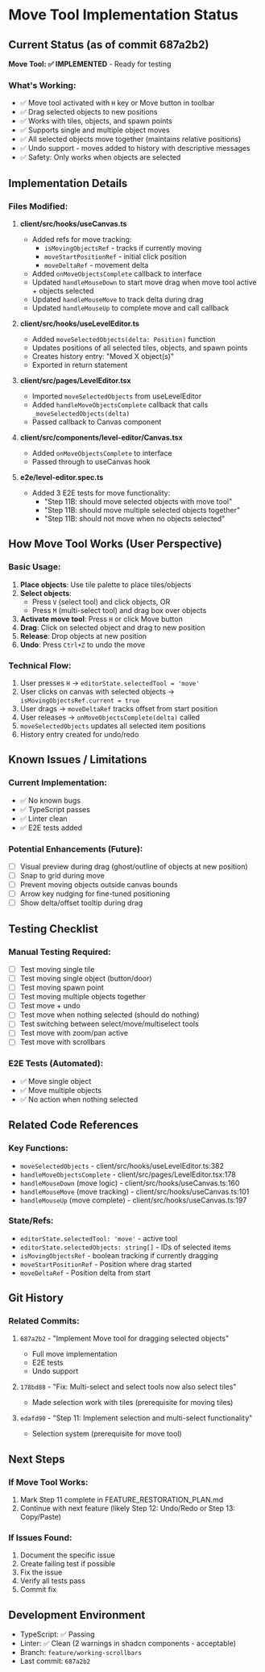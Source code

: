 # Move Tool Implementation Status

## Current Status (as of commit 687a2b2)

**Move Tool: ✅ IMPLEMENTED** - Ready for testing

### What's Working:
- ✅ Move tool activated with `H` key or Move button in toolbar
- ✅ Drag selected objects to new positions
- ✅ Works with tiles, objects, and spawn points
- ✅ Supports single and multiple object moves
- ✅ All selected objects move together (maintains relative positions)
- ✅ Undo support - moves added to history with descriptive messages
- ✅ Safety: Only works when objects are selected

## Implementation Details

### Files Modified:

1. **client/src/hooks/useCanvas.ts**
   - Added refs for move tracking:
     - `isMovingObjectsRef` - tracks if currently moving
     - `moveStartPositionRef` - initial click position
     - `moveDeltaRef` - movement delta
   - Added `onMoveObjectsComplete` callback to interface
   - Updated `handleMouseDown` to start move drag when move tool active + objects selected
   - Updated `handleMouseMove` to track delta during drag
   - Updated `handleMouseUp` to complete move and call callback

2. **client/src/hooks/useLevelEditor.ts**
   - Added `moveSelectedObjects(delta: Position)` function
   - Updates positions of all selected tiles, objects, and spawn points
   - Creates history entry: "Moved X object(s)"
   - Exported in return statement

3. **client/src/pages/LevelEditor.tsx**
   - Imported `moveSelectedObjects` from useLevelEditor
   - Added `handleMoveObjectsComplete` callback that calls `_moveSelectedObjects(delta)`
   - Passed callback to Canvas component

4. **client/src/components/level-editor/Canvas.tsx**
   - Added `onMoveObjectsComplete` to interface
   - Passed through to useCanvas hook

5. **e2e/level-editor.spec.ts**
   - Added 3 E2E tests for move functionality:
     - "Step 11B: should move selected objects with move tool"
     - "Step 11B: should move multiple selected objects together"
     - "Step 11B: should not move when no objects selected"

## How Move Tool Works (User Perspective)

### Basic Usage:
1. **Place objects**: Use tile palette to place tiles/objects
2. **Select objects**:
   - Press `V` (select tool) and click objects, OR
   - Press `M` (multi-select tool) and drag box over objects
3. **Activate move tool**: Press `H` or click Move button
4. **Drag**: Click on selected object and drag to new position
5. **Release**: Drop objects at new position
6. **Undo**: Press `Ctrl+Z` to undo the move

### Technical Flow:
1. User presses `H` → `editorState.selectedTool = 'move'`
2. User clicks on canvas with selected objects → `isMovingObjectsRef.current = true`
3. User drags → `moveDeltaRef` tracks offset from start position
4. User releases → `onMoveObjectsComplete(delta)` called
5. `moveSelectedObjects` updates all selected item positions
6. History entry created for undo/redo

## Known Issues / Limitations

### Current Implementation:
- ✅ No known bugs
- ✅ TypeScript passes
- ✅ Linter clean
- ✅ E2E tests added

### Potential Enhancements (Future):
- [ ] Visual preview during drag (ghost/outline of objects at new position)
- [ ] Snap to grid during move
- [ ] Prevent moving objects outside canvas bounds
- [ ] Arrow key nudging for fine-tuned positioning
- [ ] Show delta/offset tooltip during drag

## Testing Checklist

### Manual Testing Required:
- [ ] Test moving single tile
- [ ] Test moving single object (button/door)
- [ ] Test moving spawn point
- [ ] Test moving multiple objects together
- [ ] Test move + undo
- [ ] Test move when nothing selected (should do nothing)
- [ ] Test switching between select/move/multiselect tools
- [ ] Test move with zoom/pan active
- [ ] Test move with scrollbars

### E2E Tests (Automated):
- ✅ Move single object
- ✅ Move multiple objects
- ✅ No action when nothing selected

## Related Code References

### Key Functions:
- `moveSelectedObjects` - client/src/hooks/useLevelEditor.ts:382
- `handleMoveObjectsComplete` - client/src/pages/LevelEditor.tsx:178
- `handleMouseDown` (move logic) - client/src/hooks/useCanvas.ts:160
- `handleMouseMove` (move tracking) - client/src/hooks/useCanvas.ts:101
- `handleMouseUp` (move complete) - client/src/hooks/useCanvas.ts:197

### State/Refs:
- `editorState.selectedTool: 'move'` - active tool
- `editorState.selectedObjects: string[]` - IDs of selected items
- `isMovingObjectsRef` - boolean tracking if currently dragging
- `moveStartPositionRef` - Position where drag started
- `moveDeltaRef` - Position delta from start

## Git History

### Related Commits:
1. `687a2b2` - "Implement Move tool for dragging selected objects"
   - Full move implementation
   - E2E tests
   - Undo support

2. `178bd88` - "Fix: Multi-select and select tools now also select tiles"
   - Made selection work with tiles (prerequisite for moving tiles)

3. `edafd90` - "Step 11: Implement selection and multi-select functionality"
   - Selection system (prerequisite for move tool)

## Next Steps

### If Move Tool Works:
1. Mark Step 11 complete in FEATURE_RESTORATION_PLAN.md
2. Continue with next feature (likely Step 12: Undo/Redo or Step 13: Copy/Paste)

### If Issues Found:
1. Document the specific issue
2. Create failing test if possible
3. Fix the issue
4. Verify all tests pass
5. Commit fix

## Development Environment

- TypeScript: ✅ Passing
- Linter: ✅ Clean (2 warnings in shadcn components - acceptable)
- Branch: `feature/working-scrollbars`
- Last commit: `687a2b2`
